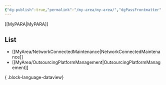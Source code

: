 ```yaml
---
{"dg-publish":true,"permalink":"/my-area/my-area/","dgPassFrontmatter":true,"created":"2023-12-13T17:50:08.552+09:00","updated":"2023-12-18T18:58:57.776+09:00"}
---
```


[[MyPARA\|MyPARA]]
## List
- [[MyArea/NetworkConnectedMaintenance\|NetworkConnectedMaintenance]]
- [[MyArea/OutsourcingPlatformManagement\|OutsourcingPlatformManagement]]

{ .block-language-dataview}